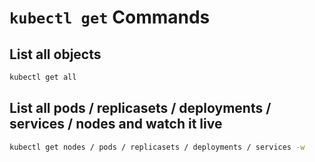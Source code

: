 # `kubectl get` Commands

## List all objects

```bash
kubectl get all
```

## List all pods / replicasets / deployments / services / nodes and watch it live

```bash
kubectl get nodes / pods / replicasets / deployments / services -w
```
